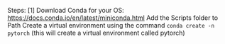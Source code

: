 Steps:
[1] Download Conda for your OS: https://docs.conda.io/en/latest/miniconda.html
Add the Scripts folder to Path
Create a virtual environment using the command `conda create -n pytorch` (this will create a virtual environment called pytorch)

